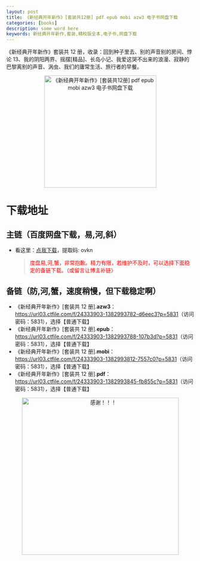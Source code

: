 ```yaml
---
layout: post
title: 《新经典开年新作》[套装共12册] pdf epub mobi azw3 电子书网盘下载
categories: [books]
description: some word here
keywords: 新经典开年新作,套装,精校版全本,电子书,网盘下载
---
```


《新经典开年新作》套装共 12 册，收录：回到种子里去、别的声音别的房间、悖论 13、我的阴阳两界、摇摆[精品]、长岛小记、我爱这哭不出来的浪漫、寂静的巴黎离别的声音、涡虫、我们的庸常生活、旅行者的早餐。

<div align="center"><img src="https://qweree.cn/wp-content/uploads/2024/10/xin-jing-dian-kai-nian-xin-zuo-tuya.jpg" alt="《新经典开年新作》[套装共12册] pdf epub mobi azw3 电子书网盘下载" width="300px" height="auto"></div>

# 下载地址

## 主链（百度网盘下载，易,河,斜）

- 看这里：[点我下载](https://pan.baidu.com/s/1iMXUbSbtZQZjDcqDmnWUyw?pwd=ovkn)，提取码: ovkn

  > <p style="color:red" >度盘易,河,蟹，非常抱歉。精力有限，若维护不及时，可以选择下面稳定的备链下载。（或留言让博主补链）</p>

## 备链（防,河,蟹，速度稍慢，但下载稳定啊）

- 《新经典开年新作》[套装共 12 册].**azw3**：<https://url03.ctfile.com/f/24333903-1382993782-d6eec3?p=5831>（访问密码：5831），选择【普通下载】
- 《新经典开年新作》[套装共 12 册].**epub**：<https://url03.ctfile.com/f/24333903-1382993788-107b3d?p=5831>（访问密码：5831），选择【普通下载】
- 《新经典开年新作》[套装共 12 册].**mobi**：<https://url03.ctfile.com/f/24333903-1382993812-7557c0?p=5831>（访问密码：5831），选择【普通下载】
- 《新经典开年新作》[套装共 12 册].**pdf**：<https://url03.ctfile.com/f/24333903-1382993845-fb855c?p=5831>（访问密码：5831），选择【普通下载】

<div align="center"><img src="https://pic.imgdb.cn/item/6707df6bd29ded1a8ce37031.gif" alt="感谢！！！" width="420px" height="auto"/></div>
